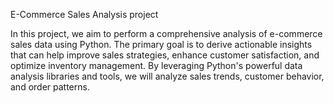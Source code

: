 E-Commerce Sales Analysis project

In this project, we aim to perform a comprehensive analysis of e-commerce sales data using Python. The primary goal is to derive actionable insights that can help improve sales strategies, enhance customer satisfaction, and optimize inventory management. By leveraging Python's powerful data analysis libraries and tools, we will analyze sales trends, customer behavior, and order patterns.

